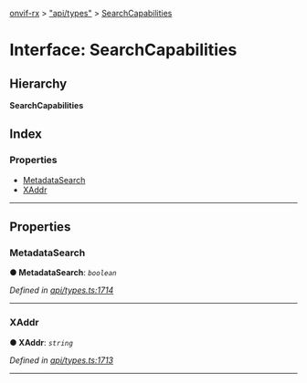 [onvif-rx](../README.md) > ["api/types"](../modules/_api_types_.md) > [SearchCapabilities](../interfaces/_api_types_.searchcapabilities.md)

# Interface: SearchCapabilities

## Hierarchy

**SearchCapabilities**

## Index

### Properties

* [MetadataSearch](_api_types_.searchcapabilities.md#metadatasearch)
* [XAddr](_api_types_.searchcapabilities.md#xaddr)

---

## Properties

<a id="metadatasearch"></a>

###  MetadataSearch

**● MetadataSearch**: *`boolean`*

*Defined in [api/types.ts:1714](https://github.com/patrickmichalina/onvif-rx/blob/d62cee9/src/api/types.ts#L1714)*

___
<a id="xaddr"></a>

###  XAddr

**● XAddr**: *`string`*

*Defined in [api/types.ts:1713](https://github.com/patrickmichalina/onvif-rx/blob/d62cee9/src/api/types.ts#L1713)*

___

